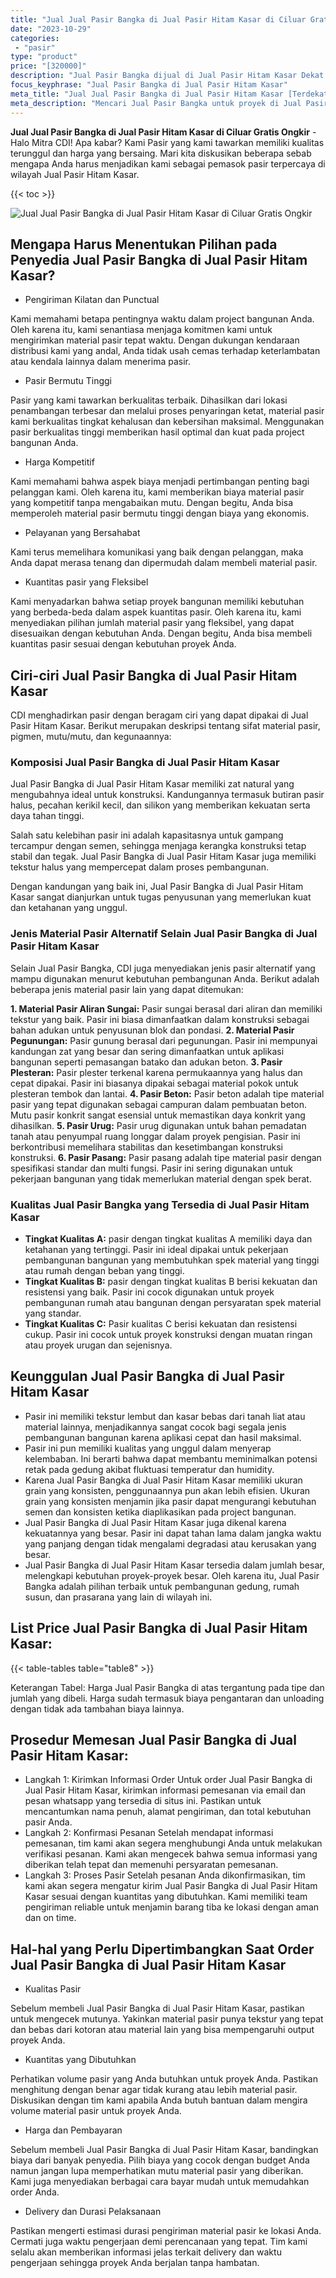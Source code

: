```yaml
---
title: "Jual Jual Pasir Bangka di Jual Pasir Hitam Kasar di Ciluar Gratis Ongkir"
date: "2023-10-29"
categories:
 - "pasir"
type: "product"
price: "[320000]"
description: "Jual Pasir Bangka dijual di Jual Pasir Hitam Kasar Dekat. Jual Pasir Bangka ini sering digunakan dalam proyek konstruksi sebagai material adukan yang berkualitas dan bersih. Hubungi kami untuk informasi lebih lanjut."
focus_keyphrase: "Jual Pasir Bangka di Jual Pasir Hitam Kasar"
meta_title: "Jual Jual Pasir Bangka di Jual Pasir Hitam Kasar [Terdekat] - CDI"
meta_description: "Mencari Jual Pasir Bangka untuk proyek di Jual Pasir Hitam Kasar? Kami menawarkan Jual Pasir Bangka berkualitas untuk bahan campuran. Dapatkan penawaran terbaik sekarang."
---
```


**Jual Jual Pasir Bangka di Jual Pasir Hitam Kasar di Ciluar Gratis Ongkir** - Halo Mitra CDI! Apa kabar? Kami Pasir yang kami tawarkan memiliki kualitas terunggul dan harga yang bersaing. Mari kita diskusikan beberapa sebab mengapa Anda harus menjadikan kami sebagai pemasok pasir terpercaya di wilayah Jual Pasir Hitam Kasar.

{{< toc >}}

![Jual Jual Pasir Bangka di Jual Pasir Hitam Kasar di Ciluar Gratis Ongkir](/images/pasir/pasir-bangunan-05.jpg)

## Mengapa Harus Menentukan Pilihan pada Penyedia Jual Pasir Bangka di Jual Pasir Hitam Kasar?

*   Pengiriman Kilatan dan Punctual

Kami memahami betapa pentingnya waktu dalam project bangunan Anda. Oleh karena itu, kami senantiasa menjaga komitmen kami untuk mengirimkan material pasir tepat waktu. Dengan dukungan kendaraan distribusi kami yang andal, Anda tidak usah cemas terhadap keterlambatan atau kendala lainnya dalam menerima pasir.
*   Pasir Bermutu Tinggi

Pasir yang kami tawarkan berkualitas terbaik. Dihasilkan dari lokasi penambangan terbesar dan melalui proses penyaringan ketat, material pasir kami berkualitas tingkat kehalusan dan kebersihan maksimal. Menggunakan pasir berkualitas tinggi memberikan hasil optimal dan kuat pada project bangunan Anda.
*   Harga Kompetitif

Kami memahami bahwa aspek biaya menjadi pertimbangan penting bagi pelanggan kami. Oleh karena itu, kami memberikan biaya material pasir yang kompetitif tanpa mengabaikan mutu. Dengan begitu, Anda bisa memperoleh material pasir bermutu tinggi dengan biaya yang ekonomis.
*   Pelayanan yang Bersahabat

Kami terus memelihara komunikasi yang baik dengan pelanggan, maka Anda dapat merasa tenang dan dipermudah dalam membeli material pasir.
*   Kuantitas pasir yang Fleksibel

Kami menyadarkan bahwa setiap proyek bangunan memiliki kebutuhan yang berbeda-beda dalam aspek kuantitas pasir. Oleh karena itu, kami menyediakan pilihan jumlah material pasir yang fleksibel, yang dapat disesuaikan dengan kebutuhan Anda. Dengan begitu, Anda bisa membeli kuantitas pasir sesuai dengan kebutuhan proyek Anda.

## Ciri-ciri Jual Pasir Bangka di Jual Pasir Hitam Kasar

CDI menghadirkan pasir dengan beragam ciri yang dapat dipakai di Jual Pasir Hitam Kasar. Berikut merupakan deskripsi tentang sifat material pasir, pigmen, mutu/mutu, dan kegunaannya:

### Komposisi Jual Pasir Bangka di Jual Pasir Hitam Kasar

Jual Pasir Bangka di Jual Pasir Hitam Kasar memiliki zat natural yang mengubahnya ideal untuk konstruksi. Kandungannya termasuk butiran pasir halus, pecahan kerikil kecil, dan silikon yang memberikan kekuatan serta daya tahan tinggi.

Salah satu kelebihan pasir ini adalah kapasitasnya untuk gampang tercampur dengan semen, sehingga menjaga kerangka konstruksi tetap stabil dan tegak. Jual Pasir Bangka di Jual Pasir Hitam Kasar juga memiliki tekstur halus yang mempercepat dalam proses pembangunan.

Dengan kandungan yang baik ini, Jual Pasir Bangka di Jual Pasir Hitam Kasar sangat dianjurkan untuk tugas penyusunan yang memerlukan kuat dan ketahanan yang unggul.

### Jenis Material Pasir Alternatif Selain Jual Pasir Bangka di Jual Pasir Hitam Kasar

Selain Jual Pasir Bangka, CDI juga menyediakan jenis pasir alternatif yang mampu digunakan menurut kebutuhan pembangunan Anda. Berikut adalah beberapa jenis material pasir lain yang dapat ditemukan:

**1\. Material Pasir Aliran Sungai:** Pasir sungai berasal dari aliran dan memiliki tekstur yang baik. Pasir ini biasa dimanfaatkan dalam konstruksi sebagai bahan adukan untuk penyusunan blok dan pondasi.
**2\. Material Pasir Pegunungan:** Pasir gunung berasal dari pegunungan. Pasir ini mempunyai kandungan zat yang besar dan sering dimanfaatkan untuk aplikasi bangunan seperti pemasangan batako dan adukan beton.
**3\. Pasir Plesteran:** Pasir plester terkenal karena permukaannya yang halus dan cepat dipakai. Pasir ini biasanya dipakai sebagai material pokok untuk plesteran tembok dan lantai.
**4\. Pasir Beton:** Pasir beton adalah tipe material pasir yang tepat digunakan sebagai campuran dalam pembuatan beton. Mutu pasir konkrit sangat esensial untuk memastikan daya konkrit yang dihasilkan.
**5\. Pasir Urug:** Pasir urug digunakan untuk bahan pemadatan tanah atau penyumpal ruang longgar dalam proyek pengisian. Pasir ini berkontribusi memelihara stabilitas dan kesetimbangan konstruksi konstruksi.
**6\. Pasir Pasang:** Pasir pasang adalah tipe material pasir dengan spesifikasi standar dan multi fungsi. Pasir ini sering digunakan untuk pekerjaan bangunan yang tidak memerlukan material dengan spek berat.

### Kualitas Jual Pasir Bangka yang Tersedia di Jual Pasir Hitam Kasar

*   **Tingkat Kualitas A:** pasir dengan tingkat kualitas A memiliki daya dan ketahanan yang tertinggi. Pasir ini ideal dipakai untuk pekerjaan pembangunan bangunan yang membutuhkan spek material yang tinggi atau rumah dengan beban yang tinggi.
*   **Tingkat Kualitas B:** pasir dengan tingkat kualitas B berisi kekuatan dan resistensi yang baik. Pasir ini cocok digunakan untuk proyek pembangunan rumah atau bangunan dengan persyaratan spek material yang standar.
*   **Tingkat Kualitas C:** Pasir kualitas C berisi kekuatan dan resistensi cukup. Pasir ini cocok untuk proyek konstruksi dengan muatan ringan atau proyek urugan dan sejenisnya.

## Keunggulan Jual Pasir Bangka di Jual Pasir Hitam Kasar

*   Pasir ini memiliki tekstur lembut dan kasar bebas dari tanah liat atau material lainnya, menjadikannya sangat cocok bagi segala jenis pembangunan bangunan karena aplikasi cepat dan hasil maksimal.
*   Pasir ini pun memiliki kualitas yang unggul dalam menyerap kelembaban. Ini berarti bahwa dapat membantu meminimalkan potensi retak pada gedung akibat fluktuasi temperatur dan humidity.
*   Karena Jual Pasir Bangka di Jual Pasir Hitam Kasar memiliki ukuran grain yang konsisten, penggunaannya pun akan lebih efisien. Ukuran grain yang konsisten menjamin jika pasir dapat mengurangi kebutuhan semen dan konsisten ketika diaplikasikan pada project bangunan.
*   Jual Pasir Bangka di Jual Pasir Hitam Kasar juga dikenal karena kekuatannya yang besar. Pasir ini dapat tahan lama dalam jangka waktu yang panjang dengan tidak mengalami degradasi atau kerusakan yang besar.
*   Jual Pasir Bangka di Jual Pasir Hitam Kasar tersedia dalam jumlah besar, melengkapi kebutuhan proyek-proyek besar. Oleh karena itu, Jual Pasir Bangka adalah pilihan terbaik untuk pembangunan gedung, rumah susun, dan prasarana yang lain di wilayah ini.

## List Price Jual Pasir Bangka di Jual Pasir Hitam Kasar:

{{< table-tables table="table8" >}}

Keterangan Tabel: Harga Jual Pasir Bangka di atas tergantung pada tipe dan jumlah yang dibeli. Harga sudah termasuk biaya pengantaran dan unloading dengan tidak ada tambahan biaya lainnya.

## Prosedur Memesan Jual Pasir Bangka di Jual Pasir Hitam Kasar:

*   Langkah 1: Kirimkan Informasi Order
Untuk order Jual Pasir Bangka di Jual Pasir Hitam Kasar, kirimkan informasi pemesanan via email dan pesan whatsapp yang tersedia di situs ini. Pastikan untuk mencantumkan nama penuh, alamat pengiriman, dan total kebutuhan pasir Anda.
*   Langkah 2: Konfirmasi Pesanan
Setelah mendapat informasi pemesanan, tim kami akan segera menghubungi Anda untuk melakukan verifikasi pesanan. Kami akan mengecek bahwa semua informasi yang diberikan telah tepat dan memenuhi persyaratan pemesanan.
*   Langkah 3: Proses Pasir
Setelah pesanan Anda dikonfirmasikan, tim kami akan segera mengatur kirim Jual Pasir Bangka di Jual Pasir Hitam Kasar sesuai dengan kuantitas yang dibutuhkan. Kami memiliki team pengiriman reliable untuk menjamin barang tiba ke lokasi dengan aman dan on time.

## Hal-hal yang Perlu Dipertimbangkan Saat Order Jual Pasir Bangka di Jual Pasir Hitam Kasar

*   Kualitas Pasir

Sebelum membeli Jual Pasir Bangka di Jual Pasir Hitam Kasar, pastikan untuk mengecek mutunya. Yakinkan material pasir punya tekstur yang tepat dan bebas dari kotoran atau material lain yang bisa mempengaruhi output proyek Anda.
*   Kuantitas yang Dibutuhkan

Perhatikan volume pasir yang Anda butuhkan untuk proyek Anda. Pastikan menghitung dengan benar agar tidak kurang atau lebih material pasir. Diskusikan dengan tim kami apabila Anda butuh bantuan dalam mengira volume material pasir untuk proyek Anda.
*   Harga dan Pembayaran

Sebelum membeli Jual Pasir Bangka di Jual Pasir Hitam Kasar, bandingkan biaya dari banyak penyedia. Pilih biaya yang cocok dengan budget Anda namun jangan lupa memperhatikan mutu material pasir yang diberikan. Kami juga menyediakan berbagai cara bayar mudah untuk memudahkan order Anda.
*   Delivery dan Durasi Pelaksanaan

Pastikan mengerti estimasi durasi pengiriman material pasir ke lokasi Anda. Cermati juga waktu pengerjaan demi perencanaan yang tepat. Tim kami selalu akan memberikan informasi jelas terkait delivery dan waktu pengerjaan sehingga proyek Anda berjalan tanpa hambatan.